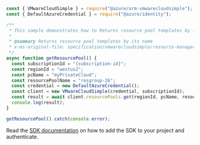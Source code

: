 ```javascript
const { VMwareCloudSimple } = require("@azure/arm-vmwarecloudsimple");
const { DefaultAzureCredential } = require("@azure/identity");

/**
 * This sample demonstrates how to Returns resource pool templates by its name
 *
 * @summary Returns resource pool templates by its name
 * x-ms-original-file: specification/vmwarecloudsimple/resource-manager/Microsoft.VMwareCloudSimple/stable/2019-04-01/examples/GetResourcePool.json
 */
async function getResourcePool() {
  const subscriptionId = "{subscription-id}";
  const regionId = "westus2";
  const pcName = "myPrivateCloud";
  const resourcePoolName = "resgroup-26";
  const credential = new DefaultAzureCredential();
  const client = new VMwareCloudSimple(credential, subscriptionId);
  const result = await client.resourcePools.get(regionId, pcName, resourcePoolName);
  console.log(result);
}

getResourcePool().catch(console.error);
```

Read the [SDK documentation](https://github.com/Azure/azure-sdk-for-js/blob/%40azure%2Farm-vmwarecloudsimple_3.0.0/sdk/vmwarecloudsimple/arm-vmwarecloudsimple/README.md) on how to add the SDK to your project and authenticate.
